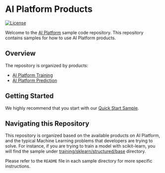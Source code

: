 # AI Platform Products

[![License](https://img.shields.io/badge/License-Apache%202.0-blue.svg)](LICENSE)

Welcome to the [AI Platform](https://cloud.google.com/ml-engine/docs/) sample code repository. This repository contains samples for how to use AI Platform products.

## Overview

The repository is organized by products: 

 - [AI Platform Training](training)
 - [AI Platform Prediction](prediction)
 
<!--
 Commenting these out until we have at least a sample for them in the repo:
 - [AI Platform Notebooks](notebooks)
 - [Deep Learning VM Images](dlvm)
 - [Data Label Services](https://cloud.google.com/data-labeling/docs/)
 - [Built-in Algorithms](built_in_algorithms)
 -->

## Getting Started

We highly recommend that you start with our [Quick Start Sample](./quickstart).

## Navigating this Repository

This repository is organized based on the available products on AI Platform, and the typical Machine Learning problems 
that developers are trying to solve. For instance, if you are trying to train a model with scikit-learn, 
you will find the sample under [training/sklearn/structured/base](./training/sklearn/structured/base) directory.

Please refer to the `README` file in each sample directory for more specific instructions.

<!--
Do we actually need this section? 

## Google Machine Learning Repositories

If you’re looking for our guides on how to do Machine Learning on Google Cloud Platform (GCP) using other services, please checkout our other repositories: 

- [ML on GCP](https://github.com/GoogleCloudPlatform/ml-on-gcp), which has guides on how to bring your code from various ML frameworks to [Google Cloud Platform](https://cloud.google.com/) using things like [Google Compute Engine](https://cloud.google.com/compute/) or [Kubernetes](https://kubernetes.io/).
- [Professional Services](https://github.com/GoogleCloudPlatform/professional-services), common solutions and tools developed by Google Cloud's Professional Services team.

-->